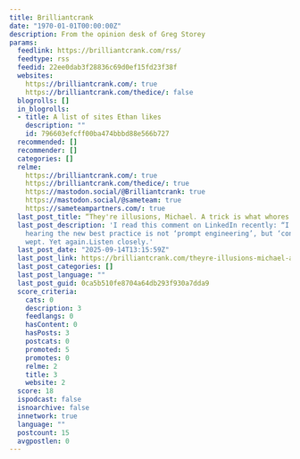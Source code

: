 ```yaml
---
title: Brilliantcrank
date: "1970-01-01T00:00:00Z"
description: From the opinion desk of Greg Storey
params:
  feedlink: https://brilliantcrank.com/rss/
  feedtype: rss
  feedid: 22ee0dab3f28836c69d0ef15fd23f38f
  websites:
    https://brilliantcrank.com/: true
    https://brilliantcrank.com/thedice/: false
  blogrolls: []
  in_blogrolls:
  - title: A list of sites Ethan likes
    description: ""
    id: 796603efcff00ba474bbbd88e566b727
  recommended: []
  recommender: []
  categories: []
  relme:
    https://brilliantcrank.com/: true
    https://brilliantcrank.com/thedice/: true
    https://mastodon.social/@Brilliantcrank: true
    https://mastodon.social/@sameteam: true
    https://sameteampartners.com/: true
  last_post_title: “They're illusions, Michael. A trick is what whores do for money.”
  last_post_description: 'I read this comment on LinkedIn recently: “I’ve been reading
    hearing the new best practice is not ‘prompt engineering’, but ‘context engineering’.”Jesus
    wept. Yet again.Listen closely.'
  last_post_date: "2025-09-14T13:15:59Z"
  last_post_link: https://brilliantcrank.com/theyre-illusions-michael-a-trick-is-what-whores-do-for-money/
  last_post_categories: []
  last_post_language: ""
  last_post_guid: 0ca5b510fe8704a64db293f930a7dda9
  score_criteria:
    cats: 0
    description: 3
    feedlangs: 0
    hasContent: 0
    hasPosts: 3
    postcats: 0
    promoted: 5
    promotes: 0
    relme: 2
    title: 3
    website: 2
  score: 18
  ispodcast: false
  isnoarchive: false
  innetwork: true
  language: ""
  postcount: 15
  avgpostlen: 0
---
```

